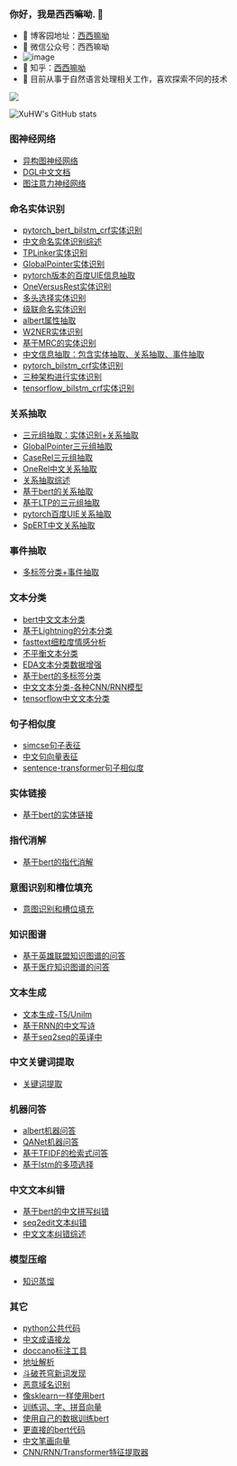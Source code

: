 <!--
### Hi there 👋
**taishan1994/taishan1994** is a ✨ _special_ ✨ repository because its `README.md` (this file) appears on your GitHub profile.

Here are some ideas to get you started:

- 🔭 I’m currently working on ...
- 🌱 I’m currently learning ...
- 👯 I’m looking to collaborate on ...
- 🤔 I’m looking for help with ...
- 💬 Ask me about ...
- 📫 How to reach me: ...
- 😄 Pronouns: ...
- ⚡ Fun fact: ...
-->
### 你好，我是西西嘛呦. 👋

- 🌱 博客园地址：<a href="https://www.cnblogs.com/xiximayou/">西西嘛呦</a>
- 👯 微信公众号：西西嘛呦
- ![image](https://user-images.githubusercontent.com/27845149/185775092-dff60fa2-ce4a-469b-96a7-fc2dd9f8cb33.png)
- 🔭 知乎：<a href="https://www.zhihu.com/people/gong-ou-bo">西西嘛呦</a>
- 🤔 目前从事于自然语言处理相关工作，喜欢探索不同的技术


![](https://komarev.com/ghpvc/?username=your-github-username)
<!--
<strong>Check out my work below!</strong>
<br><br>
<a href="https://github.com/taishan1994">
  <img src="https://badges.pufler.dev/visits/taishan1994/taishan1994?style=flat-square&color=black&logo=github">
</a>
<a href="https://github.com/taishan1994">
  <img src="https://badges.pufler.dev/years/taishan1994?style=flat-square&color=black&logo=github">
</a>
<a href="https://github.com/taishan1994?tab=repositories">
  <img src="https://badges.pufler.dev/repos/taishan1994?style=flat-square&color=black&logo=github">
</a>
<a href="https://github.com/taishan1994">

  <img src="https://badges.pufler.dev/commits/monthly/taishan1994?style=flat-square&color=black&logo=github">
</a>
<br><br>
-->
![XuHW's GitHub stats](https://github-readme-stats.vercel.app/api?username=taishan1994&show_icons=true&theme=tokyonight)
<!--
<img src="https://github-readme-stats.vercel.app/api?username=taishan1994&show_icons=true&hide_border=true">
-->

### 图神经网络

- [异构图神经网络](https://github.com/taishan1994/pytorch_HAN)
- [DGL中文文档](https://github.com/taishan1994/DGL_Chinese_Manual)
- [图注意力神经网络](https://github.com/taishan1994/pytorch_gat)

### 命名实体识别

- [pytorch_bert_bilstm_crf实体识别](https://github.com/taishan1994/pytorch_bert_bilstm_crf_ner)
- [中文命名实体识别综述](https://github.com/taishan1994/awesome-chinese-ner)
- [TPLinker实体识别](https://github.com/taishan1994/pytorch_TPLinker_Plus_Ner)
- [GlobalPointer实体识别](https://github.com/taishan1994/pytorch_GlobalPointer_Ner)
- [pytorch版本的百度UIE信息抽取](https://github.com/taishan1994/pytorch_uie_ner)
- [OneVersusRest实体识别](https://github.com/taishan1994/pytorch_OneVersusRest_Ner)
- [多头选择实体识别](https://github.com/taishan1994/pytorch_Multi_Head_Selection_Ner)
- [级联命名实体识别](https://github.com/taishan1994/pytorch_Cascade_Bert_Ner)
- [albert属性抽取](https://github.com/taishan1994/pytorch_chinese_albert_attribute_extraction)
- [W2NER实体识别](https://github.com/taishan1994/W2NER_predict)
- [基于MRC的实体识别](https://github.com/taishan1994/BERT_MRC_NER_chinese)
- [中文信息抽取：包含实体抽取、关系抽取、事件抽取](https://github.com/taishan1994/chinese_information_extraction)
- [pytorch_bilstm_crf实体识别](https://github.com/taishan1994/pytorch_bilstm_crf_chinese_ner)
- [三种架构进行实体识别](https://github.com/taishan1994/pytorch_ner_v1)
- [tensorflow_bilstm_crf实体识别](https://github.com/taishan1994/tensorflow-bilstm-crf)

### 关系抽取

- [三元组抽取：实体识别+关系抽取](https://github.com/taishan1994/pytorch_triple_extraction)
- [GlobalPointer三元组抽取](https://github.com/taishan1994/pytorch_GlobalPointer_triple_extraction)
- [CaseRel三元组抽取](https://github.com/taishan1994/pytorch_casrel_triple_extraction)
- [OneRel中文关系抽取](https://github.com/taishan1994/OneRel_chinese)
- [关系抽取综述](https://github.com/taishan1994/awesome-relation-extraction)
- [基于bert的关系抽取](https://github.com/taishan1994/pytorch_bert_relation_extraction)
- [基于LTP的三元组抽取](https://github.com/taishan1994/ltp_triple_extraction)
- [pytorch百度UIE关系抽取](https://github.com/taishan1994/pytorch_uie_re)
- [SpERT中文关系抽取](https://github.com/taishan1994/SpERT_chinese)

### 事件抽取

- [多标签分类+事件抽取](https://github.com/taishan1994/pytorch_bert_event_extraction)

### 文本分类

- [bert中文文本分类](https://github.com/taishan1994/pytorch_bert_chinese_classification)
- [基于Lightning的分本分类](https://github.com/taishan1994/pytorch_lightning_text_classification)
- [fasttext细粒度情感分析](https://github.com/taishan1994/fasttext_chinese_ABSA)
- [不平衡文本分类](https://github.com/taishan1994/pytorch_unbalanced_text_classification)
- [EDA文本分类数据增强](https://github.com/taishan1994/eda_for_chinese_text_classification)
- [基于bert的多标签分类](https://github.com/taishan1994/pytorch_bert_multi_classification)
- [中文文本分类-各种CNN/RNN模型](https://github.com/taishan1994/pytorch_chinese_text_classification)
- [tensorflow中文文本分类](https://github.com/taishan1994/tensorflow-text-classification)

### 句子相似度

- [simcse句子表征](https://github.com/taishan1994/simcse_chinese_sentence_vector)
- [中文句向量表征](https://github.com/taishan1994/chinese_sentence_embeddings)
- [sentence-transformer句子相似度](https://github.com/taishan1994/sbert_text_similarity)

### 实体链接

- [基于bert的实体链接](https://github.com/taishan1994/pytorch_bert_entity_linking)

### 指代消解

- [基于bert的指代消解](https://github.com/taishan1994/pytorch_bert_coreference_resolution)

### 意图识别和槽位填充

- [意图识别和槽位填充](https://github.com/taishan1994/pytorch_bert_intent_classification_and_slot_filling)

### 知识图谱

- [基于英雄联盟知识图谱的问答](https://github.com/taishan1994/lol_knowledge_graph_qa)
- [基于医疗知识图谱的问答](https://github.com/taishan1994/medical_question_and_answer_knowledge_graph)

### 文本生成

- [文本生成-T5/Unilm](https://github.com/taishan1994/pytorch_Chinese_Generate)
- [基于RNN的中文写诗](https://github.com/taishan1994/pytorch_peot_rnn)
- [基于seq2seq的英译中](https://github.com/taishan1994/seq2seq_english_to_chinese)

### 中文关键词提取

- [关键词提取](https://github.com/taishan1994/chinese_keyword_extraction)

### 机器问答

- [albert机器问答](https://github.com/taishan1994/pytorch_albert_qa)
- [QANet机器问答](https://github.com/taishan1994/pytorch_chinese_QANet_cmrc2018)
- [基于TFIDF的检索式问答](https://github.com/taishan1994/WebQA_tfidf)
- [基于lstm的多项选择](https://github.com/taishan1994/pytorch_chinese_multiple_choice)

### 中文文本纠错
- [基于bert的中文拼写纠错](https://github.com/taishan1994/pytorch_bert_chinese_spell_correction)
- [seq2edit文本纠错](https://github.com/taishan1994/Gector_chinese)
- [中文文本纠错综述](https://github.com/taishan1994/awesome-chinese-text-correction)

### 模型压缩

- [知识蒸馏](https://github.com/taishan1994/pytorch_knowledge_distillation)

### 其它

- [python公共代码](https://github.com/taishan1994/python_common_code_collection)
- [中文成语接龙](https://github.com/taishan1994/chinese_chengyujielong)
- [doccano标注工具](https://github.com/taishan1994/doccano_export)
- [地址解析](https://github.com/taishan1994/address_normalize)
- [斗破苍穹新词发现](https://github.com/taishan1994/dpcq_new_word_find)
- [恶意域名识别](https://github.com/taishan1994/fasttext_chinese_ABSA)
- [像sklearn一样使用bert](https://github.com/taishan1994/bert-sklearn-chinese)
- [训练词、字、拼音向量](https://github.com/taishan1994/python3_wiki_word2vec)
- [使用自己的数据训练bert](https://github.com/taishan1994/train_bert_use_your_data)
- [更直接的bert代码](https://github.com/taishan1994/pytorch_simple_bert)
- [中文笔画向量](https://github.com/taishan1994/stroke2vec)
- [CNN/RNN/Transformer特征提取器](https://github.com/taishan1994/pytorch_cnn_rnn_transformer)
